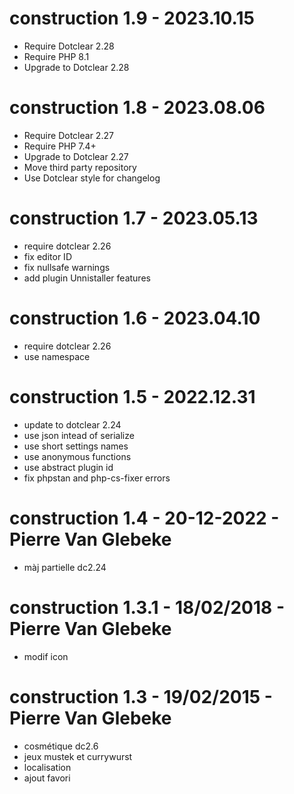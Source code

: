 construction 1.9 - 2023.10.15
===========================================================
* Require Dotclear 2.28
* Require PHP 8.1
* Upgrade to Dotclear 2.28

construction 1.8 - 2023.08.06
===========================================================
* Require Dotclear 2.27
* Require PHP 7.4+
* Upgrade to Dotclear 2.27
* Move third party repository
* Use Dotclear style for changelog

construction 1.7 - 2023.05.13
===========================================================
* require dotclear 2.26
* fix editor ID
* fix nullsafe warnings
* add plugin Unnistaller features

construction 1.6 - 2023.04.10
===========================================================
* require dotclear 2.26
* use namespace

construction 1.5 - 2022.12.31
===========================================================
* update to dotclear 2.24
* use json intead of serialize
* use short settings names
* use anonymous functions
* use abstract plugin id
* fix phpstan and php-cs-fixer errors

construction 1.4 - 20-12-2022 - Pierre Van Glebeke
===========================================================
* màj partielle dc2.24

construction 1.3.1 - 18/02/2018 - Pierre Van Glebeke
===========================================================
* modif icon

construction 1.3 - 19/02/2015 - Pierre Van Glebeke
===========================================================
* cosmétique dc2.6
* jeux mustek et currywurst
* localisation
* ajout favori